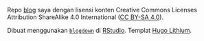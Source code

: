 Repo [blog](https://akherlan.github.io/) saya dengan lisensi konten Creative Commons Licenses Attribution ShareAlike 4.0 International ([CC BY-SA 4.0](https://creativecommons.org/licenses/by-sa/4.0/deed.id)).

Dibuat menggunakan [`blogdown`](https://github.com/rstudio/blogdown) di [RStudio](https://www.rstudio.com/products/rstudio/). Templat [Hugo Lithium](https://github.com/yihui/hugo-lithium).
